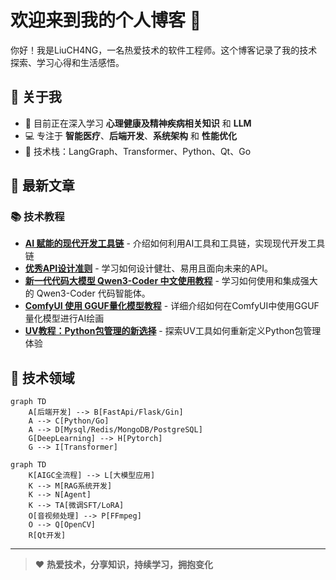 # 欢迎来到我的个人博客 👋

你好！我是LiuCH4NG，一名热爱技术的软件工程师。这个博客记录了我的技术探索、学习心得和生活感悟。

## 🚀 关于我

- 🌱 目前正在深入学习 **心理健康及精神疾病相关知识** 和 **LLM**
- 💻 专注于 **智能医疗**、**后端开发**、**系统架构** 和 **性能优化**
- 🎯 技术栈：LangGraph、Transformer、Python、Qt、Go

## 📝 最新文章

### 📚 技术教程
- [**AI 赋能的现代开发工具链**](tech/AI_tools.md) - 介绍如何利用AI工具和工具链，实现现代开发工具链
- [**优秀API设计准则**](tech/优秀API设计.md) - 学习如何设计健壮、易用且面向未来的API。
- [**新一代代码大模型 Qwen3-Coder 中文使用教程**](llm/qwen3_coder_tutorial.md) - 学习如何使用和集成强大的 Qwen3-Coder 代码智能体。
- [**ComfyUI 使用 GGUF量化模型教程**](llm/ComfyUI使用GGUF量化模型教程.md) - 详细介绍如何在ComfyUI中使用GGUF量化模型进行AI绘画
- [**UV教程：Python包管理的新选择**](tech/uv_tutorial.md) - 探索UV工具如何重新定义Python包管理体验


## 🎯 技术领域

```mermaid
graph TD
    A[后端开发] --> B[FastApi/Flask/Gin]
    A --> C[Python/Go]
    A --> D[Mysql/Redis/MongoDB/PostgreSQL]
    G[DeepLearning] --> H[Pytorch]
    G --> I[Transformer]
```

```mermaid
graph TD
    K[AIGC全流程] --> L[大模型应用]
    K --> M[RAG系统开发]
    K --> N[Agent]
    K --> TA[微调SFT/LoRA]
    O[音视频处理] --> P[FFmpeg]
    O --> Q[OpenCV]
    R[Qt开发]
```

<!-- ## 🏆 开源项目

| 项目名称 | 描述 | 状态 |
|---------|------|------|
| [项目1]() | 简短的项目描述 | 🚧 开发中 |
| [项目2]() | 简短的项目描述 | ✅ 稳定 | -->

---

> ❤️ **热爱技术，分享知识，持续学习，拥抱变化**
